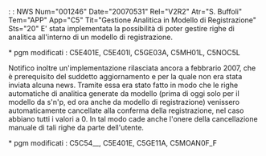  :  : NWS Num="001246" Date="20070531" Rel="V2R2" Atr="S. Buffoli" Tem="APP" App="C5" Tit="Gestione Analitica in Modello di Registrazione" Sts="20"
E' stata implementata la possibilità di poter gestire righe di analitica all'interno di un modello
di registrazione.

\* pgm modificati :  C5E401E, C5E401I, C5GE03A, C5MH01L, C5NOC5L

Notifico inoltre un'implementazione rilasciata ancora a febbrario 2007, che è prerequisito del suddetto aggiornamento e per la quale non era stata inviata alcuna news. Tramite essa era stato fatto in modo che le righe automatiche di analitica generate da modello (prima di oggi solo per il modello da s'n'p, ed ora anche da modello di registrazione) venissero automaticamente cancellate alla conferma della registrazione, nel caso abbiano tutti i valori a 0. In tal modo cade anche l'onere della cancellazione manuale di tali righe da parte dell'utente.

\* pgm modificati :  C5C54__, C5E401E, C5GE11A, C5MOAN0F_F
